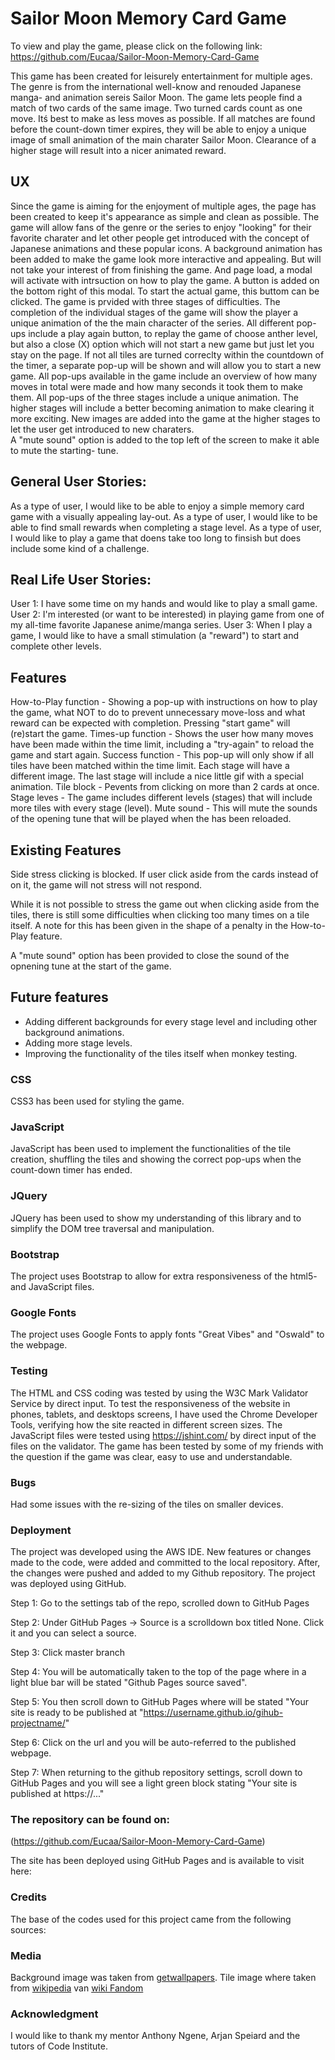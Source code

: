 # Sailor Moon Memory Card Game

To view and play the game, please click on the following link: https://github.com/Eucaa/Sailor-Moon-Memory-Card-Game

This game has been created for leisurely entertainment for multiple ages. The genre is from the international well-know and renouded Japanese manga- and animation sereis Sailor Moon.
The game lets people find a match of two cards of the same image. Two turned cards count as one move. Itś best to make as less moves as possible. 
If all matches are found before the count-down timer expires, they will be able to enjoy a unique image of small animation of the main charater Sailor Moon.
Clearance of a higher stage will result into a nicer animated reward.


## UX 
Since the game is aiming for the enjoyment of multiple ages, the page has been created to keep it's appearance as simple and clean as possible.
The game will allow fans of the genre or the series to enjoy "looking" for their favorite charater and let other people get introduced with the concept of Japanese animations and these popular icons.
A background animation has been added to make the game look more interactive and appealing. But will not take your interest of from finishing the game.
And page load, a modal will activate with intrsuction on how to play the game. A button is added on the bottom right of this modal. To start the actual game, this buttom can be clicked.
The game is prvided with three stages of difficulties. The completion of the individual stages of the game will show the player a unique animation of the the main character of the series.
All different pop-ups include a play again button, to replay the game of choose anther level, but also a close (X) option which will not start a new game but just let you stay on the page.
If not all tiles are turned correclty within the countdown of the timer, a separate pop-up will be shown and will allow you to start a new game.
All pop-ups available in the game include an overview of how many moves in total were made and how many seconds it took them to make them.
All pop-ups of the three stages include a unique animation. The higher stages will include a better becoming animation to make clearing it more exciting.
New images are added into the game at the higher stages to let the user get introduced to new charaters.  
A "mute sound" option is added to the top left of the screen to make it able to mute the starting- tune.


## General User Stories:

As a type of user, I would like to be able to enjoy a simple memory card game with a visually appealing lay-out.
As a type of user, I would like to be able to find small rewards when completing a stage level.
As a type of user, I would like to play a game that doens take too long to finsish but does include some kind of a challenge.

## Real Life User Stories:

User 1: I have some time on my hands and would like to play a small game.
User 2: I'm interested (or want to be interested) in playing game from one of my all-time favorite Japanese anime/manga series.
User 3: When I play a game, I would like to have a small stimulation (a "reward") to start and complete other levels.

## Features
How-to-Play function - Showing a pop-up with instructions on how to play the game, what NOT to do to prevent unnecessary move-loss and what reward can be expected with completion. Pressing "start game" will (re)start the game.
Times-up function - Shows the user how many moves have been made within the time limit, including a "try-again" to reload the game and start again.
Success function - This pop-up will only show if all tiles have been matched within the time limit. Each stage will have a different image. The last stage will include a nice little gif with a special animation.
Tile block - Pevents from clicking on more than 2 cards at once.
Stage leves - The game includes different levels (stages) that will include more tiles with every stage (level).
Mute sound - This will mute the sounds of the opening tune that will be played when the has been reloaded.

## Existing Features
Side stress clicking is blocked. If user click aside from the cards instead of on it, the game will not stress will not respond. 

While it is not possible to stress the game out when clicking aside from the tiles, there is still some difficulties when clicking too many times on a tile itself. 
A note for this has been given in the shape of a penalty in the How-to-Play feature.

A "mute sound" option has been provided to close the sound of the opnening tune at the start of the game.

## Future features
* Adding different backgrounds for every stage level and including other background animations.
* Adding more stage levels.
* Improving the functionality of the tiles itself when monkey testing.

### CSS
CSS3 has been used for styling the game.

### JavaScript
JavaScript has been used to implement the functionalities of the tile creation, shuffling the tiles and showing the correct pop-ups when the count-down timer has ended.

### JQuery
JQuery has been used to show my understanding of this library and to simplify the DOM tree traversal and manipulation.

### Bootstrap
The project uses Bootstrap to allow for extra responsiveness of the html5- and JavaScript files.

### Google Fonts
The project uses Google Fonts to apply fonts "Great Vibes" and "Oswald" to the webpage.

### Testing
The HTML and CSS coding was tested by using the W3C Mark Validator Service by direct input.
To test the responsiveness of the website in phones, tablets, and desktops screens, I have used the Chrome Developer Tools, verifying how the site reacted in different screen sizes.
The JavaScript files were tested using https://jshint.com/ by direct input of the files on the validator.
The game has been tested by some of my friends with the question if the game was clear, easy to use and understandable.

### Bugs
Had some issues with the re-sizing of the tiles on smaller devices. 

### Deployment
The project was developed using the AWS IDE. New features or changes made to the code, were added and committed to the local repository. 
After, the changes were pushed and added to my Github repository. The project was deployed using GitHub.

Step 1: Go to the settings tab of the repo, scrolled down to GitHub Pages

Step 2: Under GitHub Pages -> Source is a scrolldown box titled None. Click it and you can select a source.

Step 3: Click master branch

Step 4: You will  be automatically taken to the top of the page where in a light blue bar will be stated "Github Pages source saved".

Step 5: You then scroll down to GitHub Pages where will be stated "Your site is ready to be published at "https://username.github.io/gihub-projectname/"

Step 6: Click on the url and you will be auto-referred to the published webpage.

Step 7: When returning to the github repository settings, scroll down to GitHub Pages and you will see a light green block stating "Your site is published at https://..."

### The repository can be found on:
(https://github.com/Eucaa/Sailor-Moon-Memory-Card-Game)

The site has been deployed using GitHub Pages and is available to visit here:


### Credits
The base of the codes used for this project came from the following sources:


### Media
Background image was taken from [getwallpapers](https://www.http://getwallpapers.com/). 
Tile image where taken from [wikipedia](https://en.wikipedia.org/wiki/Main_Page) van [wiki Fandom](https://sailormoon.fandom.com/wiki/Sailor_Moon_Wiki)

### Acknowledgment
I would like to thank my mentor Anthony Ngene, Arjan Speiard and the tutors of Code Institute.
